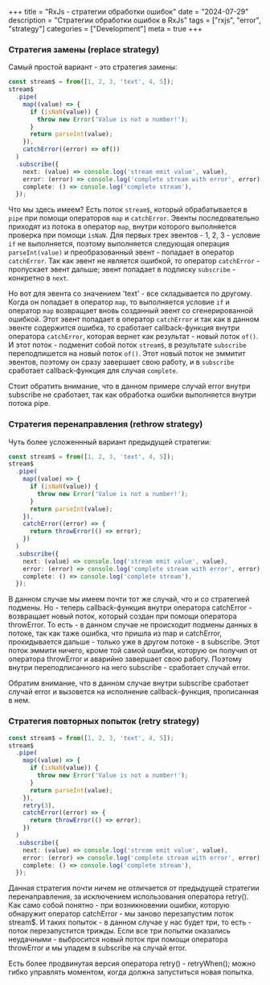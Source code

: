 +++
title = "RxJs - стратегии обработки ошибок"
date = "2024-07-29"
description = "Стратегии обработки ошибок в RxJs"
tags = ["rxjs", "error", "strategy"]
categories = ["Development"]
meta = true
+++

### Стратегия замены (replace strategy)

Самый простой вариант - это стратегия замены:

```typescript
const stream$ = from([1, 2, 3, 'text', 4, 5]);
stream$
  .pipe(
    map((value) => {
      if (isNaN(value)) {
        throw new Error('Value is not a number!');
      }
      return parseInt(value);
    }),
    catchError((error) => of())
  )
  .subscribe({
    next: (value) => console.log('stream emit value', value),
    error: (error) => console.log('complete stream with error', error),
    complete: () => console.log('complete stream'),
  });
```

Что мы здесь имеем? Есть поток `stream$`, который обрабатывается в `pipe` при помощи операторов `map` и `catchError`. Эвенты последовательно приходят из потока в оператор `map`, внутри которого выполняется проверка при помощи `isNaN`. Для первых трех эвентов - 1, 2, 3 - условие `if` не выполняется, поэтому выполняется следующая операция `parseInt(value)` и преобразованный эвент - попадает в оператор `catchError`. Так как эвент не является ошибкой, то оператор `catchError` - пропускает эвент дальше; эвент попадает в подписку `subscribe` - конкретно в `next`.

Но вот для эвента со значением 'text' - все складывается по другому. Когда он попадает в оператор `map`, то выполняется условие `if` и оператор `map` возвращает вновь созданный эвент со сгенерированной ошибкой. Этот эвент попадает в оператор `catchError` и так как в данном эвенте содержится ошибка, то сработает callback-функция внутри оператора `catchError`, которая вернет как результат - новый поток `of()`. И этот поток - подменит собой поток `stream$`, в результате `subscribe` переподпишется на новый поток `of()`. Этот новый поток не эммитит эвентов, поэтому он сразу завершает свою работу, и в `subscribe` сработает callback-функция для случая `complete`.

Стоит обратить внимание, что в данном примере случай error внутри subscribe не сработает, так как обработка ошибки выполняется внутри потока pipe.

### Стратегия перенаправления (rethrow strategy)

Чуть более усложеннный вариант предыдущей стратегии:

```typescript
const stream$ = from([1, 2, 3, 'text', 4, 5]);
stream$
  .pipe(
    map((value) => {
      if (isNaN(value)) {
        throw new Error('Value is not a number!');
      }
      return parseInt(value);
    }),
    catchError((error) => {
      return throwError(() => error);
    })
  )
  .subscribe({
    next: (value) => console.log('stream emit value', value),
    error: (error) => console.log('complete stream with error', error),
    complete: () => console.log('complete stream'),
  });
```

В данном случае мы имеем почти тот же случай, что и со стратегией подмены. Но - теперь callback-функция внутри оператора catchError - возвращает новый поток, который создан при помощи оператора throwError. То есть - в данном случае не происходит подмены данных в потоке, так как таже ошибка, что пришла из map и catchError, прокидывается дальше - только уже в другом потоке - в subscribe. Этот поток эммити ничего, кроме той самой ошибки, которую он получил от оператора throwError и аварийно завершает свою работу. Поэтому внутри переподписанного на него subscribe - сработает случай error.

Обратим внимание, что в данном случае внутри subscribe сработает случай error и вызовется на исполнение callback-функция, прописанная в нем.

### Стратегия повторных попыток (retry strategy)

```typescript
const stream$ = from([1, 2, 3, 'text', 4, 5]);
stream$
  .pipe(
    map((value) => {
      if (isNaN(value)) {
        throw new Error('Value is not a number!');
      }
      return parseInt(value);
    }),
    retry(3),
    catchError((error) => {
      return throwError(() => error);
    })
  )
  .subscribe({
    next: (value) => console.log('stream emit value', value),
    error: (error) => console.log('complete stream with error', error),
    complete: () => console.log('complete stream'),
  });
```

Данная стратегия почти ничем не отличается от предыдущей стратегии перенаправления, за исключением использования оператора retry(). Как само собой понятно - при возникновении ошибки, которую обнаружит оператор catchError - мы заново перезапустим поток stream$. И таких попыток - в данном случае у нас будет три, то есть - поток перезапустится трижды. Если все три попытки оказались неудачными - выбросится новый поток при помощи оператора throwError и мы упадем в subscribe на случай error.

Есть более продвинутая версия оператора retry() - retryWhen(); можно гибко управлять моментом, когда должна запуститься новая попытка.